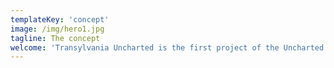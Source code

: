 ```yaml
---
templateKey: 'concept'
image: /img/hero1.jpg
tagline: The concept
welcome: 'Transylvania Uncharted is the first project of the Uncharted company. Its aim is to create the best mix of mountain activities and old traditions. Each place and activity included in the tours was carefully chosen to provide you with a new experience and an original way to explore and discover the wonders of Transylvania’s history. A history that spreads from the Carpathian Mountains, to Transylvania’s Forests and settles in the old castles and cities, all full of tales ready to be shared. Uncharted puts a lot of emphasis on creating a friendly environment where small groups of 8 to 16 adventurers will embark on a new chapter of their traveling book, through the mesmerizing beauty of Transylvania, a magical place where memories are being formed while footsteps are left behind.'
---
```

